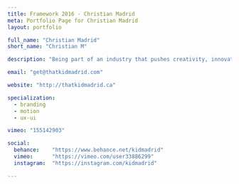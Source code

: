 ```yaml
---
title: Framework 2016 - Christian Madrid
meta: Portfolio Page for Christian Madrid
layout: portfolio

full_name: "Christian Madrid"
short_name: "Christian M"

description: "Being part of an industry that pushes creativity, innovation, and collaboration is a dream come true. I could not be more stoked."

email: "get@thatkidmadrid.com"

website: "http://thatkidmadrid.ca"

specialization:
  - branding
  - motion
  - ux-ui

vimeo: "155142903"

social:
  behance:    "https://www.behance.net/kidmadrid"
  vimeo:      "https://vimeo.com/user33886299"
  instagram:  "https://instagram.com/kidmadrid"

---
```

